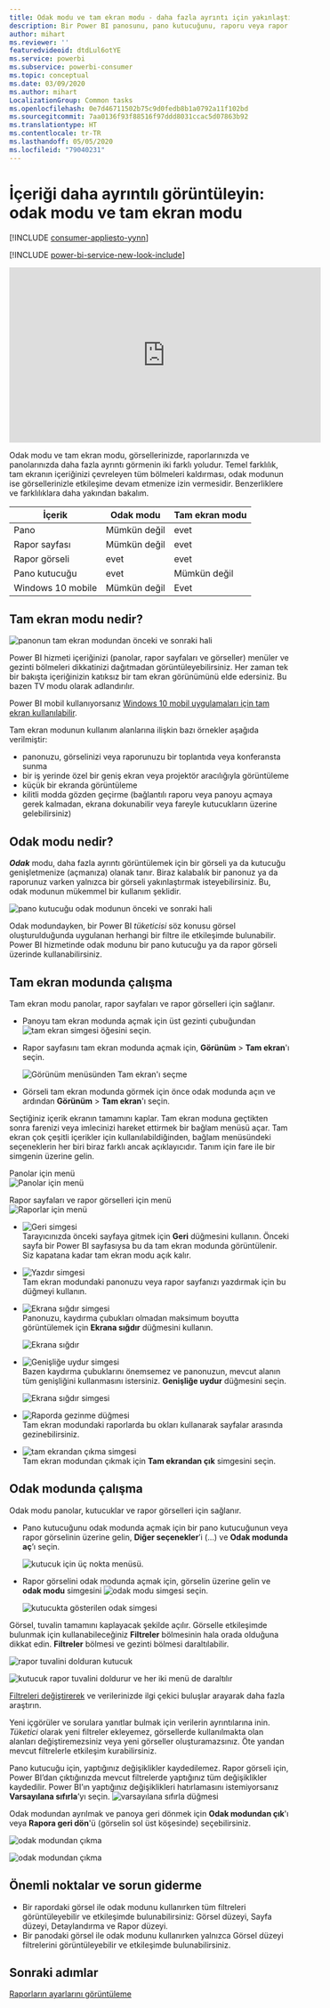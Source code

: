 ```yaml
---
title: Odak modu ve tam ekran modu - daha fazla ayrıntı için yakınlaştırma
description: Bir Power BI panosunu, pano kutucuğunu, raporu veya rapor görselini odak modunda veya tam ekran modunda görüntülemeye ilişkin belgeler
author: mihart
ms.reviewer: ''
featuredvideoid: dtdLul6otYE
ms.service: powerbi
ms.subservice: powerbi-consumer
ms.topic: conceptual
ms.date: 03/09/2020
ms.author: mihart
LocalizationGroup: Common tasks
ms.openlocfilehash: 0e7d46711502b75c9d0fedb8b1a0792a11f102bd
ms.sourcegitcommit: 7aa0136f93f88516f97ddd8031ccac5d07863b92
ms.translationtype: HT
ms.contentlocale: tr-TR
ms.lasthandoff: 05/05/2020
ms.locfileid: "79040231"
---
```

# <a name="display-content-in-more-detail-focus-mode-and-full-screen-mode"></a>İçeriği daha ayrıntılı görüntüleyin: odak modu ve tam ekran modu

[!INCLUDE [consumer-appliesto-yynn](../includes/consumer-appliesto-yynn.md)]

[!INCLUDE [power-bi-service-new-look-include](../includes/power-bi-service-new-look-include.md)]    

<iframe width="560" height="315" src="https://www.youtube.com/embed/dtdLul6otYE" frameborder="0" allowfullscreen></iframe>

Odak modu ve tam ekran modu, görsellerinizde, raporlarınızda ve panolarınızda daha fazla ayrıntı görmenin iki farklı yoludur.  Temel farklılık, tam ekranın içeriğinizi çevreleyen tüm bölmeleri kaldırması, odak modunun ise görsellerinizle etkileşime devam etmenize izin vermesidir. Benzerliklere ve farklılıklara daha yakından bakalım.  

|İçerik    | Odak modu  |Tam ekran modu  |
|---------|---------|----------------------|
|Pano     |   Mümkün değil     | evet |
|Rapor sayfası   | Mümkün değil  | evet|
|Rapor görseli | evet    | evet |
|Pano kutucuğu | evet    | Mümkün değil |
|Windows 10 mobile | Mümkün değil | Evet |

## <a name="what-is-full-screen-mode"></a>Tam ekran modu nedir?

![panonun tam ekran modundan önceki ve sonraki hali](media/end-user-focus/power-bi-dashboards-focus.png)

Power BI hizmeti içeriğinizi (panolar, rapor sayfaları ve görseller) menüler ve gezinti bölmeleri dikkatinizi dağıtmadan görüntüleyebilirsiniz.  Her zaman tek bir bakışta içeriğinizin katıksız bir tam ekran görünümünü elde edersiniz. Bu bazen TV modu olarak adlandırılır.   

Power BI mobil kullanıyorsanız [Windows 10 mobil uygulamaları için tam ekran kullanılabilir](./mobile/mobile-windows-10-app-presentation-mode.md). 

Tam ekran modunun kullanım alanlarına ilişkin bazı örnekler aşağıda verilmiştir:

* panonuzu, görselinizi veya raporunuzu bir toplantıda veya konferansta sunma
* bir iş yerinde özel bir geniş ekran veya projektör aracılığıyla görüntüleme
* küçük bir ekranda görüntüleme
* kilitli modda gözden geçirme (bağlantılı raporu veya panoyu açmaya gerek kalmadan, ekrana dokunabilir veya fareyle kutucukların üzerine gelebilirsiniz)

## <a name="what-is-focus-mode"></a>Odak modu nedir?

***Odak*** modu, daha fazla ayrıntı görüntülemek için bir görseli ya da kutucuğu genişletmenize (açmanıza) olanak tanır.  Biraz kalabalık bir panonuz ya da raporunuz varken yalnızca bir görseli yakınlaştırmak isteyebilirsiniz.  Bu, odak modunun mükemmel bir kullanım şeklidir.  

![pano kutucuğu odak modunun önceki ve sonraki hali](media/end-user-focus/power-bi-compare-dash.png)

Odak modundayken, bir Power BI *tüketicisi* söz konusu görsel oluşturulduğunda uygulanan herhangi bir filtre ile etkileşimde bulunabilir.  Power BI hizmetinde odak modunu bir pano kutucuğu ya da rapor görseli üzerinde kullanabilirsiniz.

## <a name="working-in-full-screen-mode"></a>Tam ekran modunda çalışma

Tam ekran modu panolar, rapor sayfaları ve rapor görselleri için sağlanır. 

- Panoyu tam ekran modunda açmak için üst gezinti çubuğundan ![tam ekran simgesi](media/end-user-focus/power-bi-full-screen-icon.png) öğesini seçin. 

- Rapor sayfasını tam ekran modunda açmak için, **Görünüm** > **Tam ekran**'ı seçin.

    ![Görünüm menüsünden Tam ekran'ı seçme](media/end-user-focus/power-bi-view.png)


- Görseli tam ekran modunda görmek için önce odak modunda açın ve ardından **Görünüm** > **Tam ekran**'ı seçin.  


Seçtiğiniz içerik ekranın tamamını kaplar.    Tam ekran moduna geçtikten sonra farenizi veya imlecinizi hareket ettirmek bir bağlam menüsü açar. Tam ekran çok çeşitli içerikler için kullanılabildiğinden, bağlam menüsündeki seçeneklerin her biri biraz farklı ancak açıklayıcıdır.  Tanım için fare ile bir simgenin üzerine gelin.

Panolar için menü    
![Panolar için menü](media/end-user-focus/power-bi-full-screen-dash.png)    

Rapor sayfaları ve rapor görselleri için menü    
![Raporlar için menü](media/end-user-focus/power-bi-report-full-screen.png)    

  * ![Geri simgesi](media/end-user-focus/power-bi-back-icon.png)    
  Tarayıcınızda önceki sayfaya gitmek için **Geri** düğmesini kullanın. Önceki sayfa bir Power BI sayfasıysa bu da tam ekran modunda görüntülenir.  Siz kapatana kadar tam ekran modu açık kalır.

  * ![Yazdır simgesi](media/end-user-focus/power-bi-print-icon.png)    
  Tam ekran modundaki panonuzu veya rapor sayfanızı yazdırmak için bu düğmeyi kullanın.

  * ![Ekrana sığdır simgesi](media/end-user-focus/power-bi-fit-to-screen-icon.png)    
    Panonuzu, kaydırma çubukları olmadan maksimum boyutta görüntülemek için **Ekrana sığdır** düğmesini kullanın.  

    ![Ekrana sığdır](media/end-user-focus/power-bi-fit-screen.png)

  * ![Genişliğe uydur simgesi](media/end-user-focus/power-bi-fit-width.png)       
    Bazen kaydırma çubuklarını önemsemez ve panonuzun, mevcut alanın tüm genişliğini kullanmasını istersiniz. **Genişliğe uydur** düğmesini seçin.    

    ![Ekrana sığdır simgesi](media/end-user-focus/power-bi-fit-to-width-new.png)

  * ![Raporda gezinme düğmesi](media/end-user-focus/power-bi-report-nav2.png)       
    Tam ekran modundaki raporlarda bu okları kullanarak sayfalar arasında gezinebilirsiniz.    
  * ![tam ekrandan çıkma simgesi](media/end-user-focus/exit-fullscreen-new.png)     
  Tam ekran modundan çıkmak için **Tam ekrandan çık** simgesini seçin.

      

## <a name="working-in-focus-mode"></a>Odak modunda çalışma

Odak modu panolar, kutucuklar ve rapor görselleri için sağlanır. 

- Pano kutucuğunu odak modunda açmak için bir pano kutucuğunun veya rapor görselinin üzerine gelin, **Diğer seçenekler**’i (...) ve **Odak modunda aç**’ı seçin.

    ![kutucuk için üç nokta menüsü](media/end-user-focus/power-bi-dashboard-focus.png). 

- Rapor görselini odak modunda açmak için, görselin üzerine gelin ve **odak modu** simgesini ![odak modu simgesi](media/end-user-focus/pbi_popout.jpg) seçin.  

   ![kutucukta gösterilen odak simgesi](media/end-user-focus/power-bi-hover-focus-icon.png)



Görsel, tuvalin tamamını kaplayacak şekilde açılır. Görselle etkileşimde bulunmak için kullanabileceğiniz **Filtreler** bölmesinin hala orada olduğuna dikkat edin. **Filtreler** bölmesi ve gezinti bölmesi daraltılabilir.

   ![rapor tuvalini dolduran kutucuk](media/end-user-focus/power-bi-focus-filter.png)


   ![kutucuk rapor tuvalini doldurur ve her iki menü de daraltılır](media/end-user-focus/power-bi-menu-collapse.png)  

[Filtreleri değiştirerek](end-user-report-filter.md) ve verilerinizde ilgi çekici buluşlar arayarak daha fazla araştırın.  

Yeni içgörüler ve sorulara yanıtlar bulmak için verilerin ayrıntılarına inin. *Tüketici* olarak yeni filtreler ekleyemez, görsellerde kullanılmakta olan alanları değiştiremezsiniz veya yeni görseller oluşturamazsınız.  Öte yandan mevcut filtrelerle etkileşim kurabilirsiniz. 

Pano kutucuğu için, yaptığınız değişiklikler kaydedilemez. Rapor görseli için, Power BI’dan çıktığınızda mevcut filtrelerde yaptığınız tüm değişiklikler kaydedilir. Power BI’ın yaptığınız değişiklikleri hatırlamasını istemiyorsanız **Varsayılana sıfırla**’yı seçin. ![varsayılana sıfırla düğmesi](media/end-user-focus/power-bi-resets.png)  

Odak modundan ayrılmak ve panoya geri dönmek için **Odak modundan çık**'ı veya **Rapora geri dön**'ü (görselin sol üst köşesinde) seçebilirsiniz.

![odak modundan çıkma](media/end-user-focus/power-bi-exit.png)    

![odak modundan çıkma](media/end-user-focus/power-bi-back-to-report.png)  

## <a name="considerations-and-troubleshooting"></a>Önemli noktalar ve sorun giderme

* Bir rapordaki görsel ile odak modunu kullanırken tüm filtreleri görüntüleyebilir ve etkileşimde bulunabilirsiniz: Görsel düzeyi, Sayfa düzeyi, Detaylandırma ve Rapor düzeyi.    
* Bir panodaki görsel ile odak modunu kullanırken yalnızca Görsel düzeyi filtrelerini görüntüleyebilir ve etkileşimde bulunabilirsiniz.

## <a name="next-steps"></a>Sonraki adımlar

[Raporların ayarlarını görüntüleme](end-user-report-view.md)